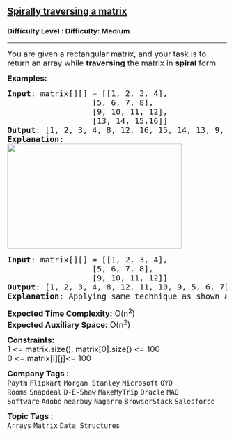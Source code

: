 <h2><a href="https://www.geeksforgeeks.org/problems/spirally-traversing-a-matrix-1587115621/1?timeMachineDate=2024-08-01">Spirally traversing a matrix</a></h2><h3>Difficulty Level : Difficulty: Medium</h3><hr><div class="problems_problem_content__Xm_eO"><p><span style="font-size: 18px;">You are given a rectangular matrix, and your task is to return an array while <strong>traversing</strong>&nbsp;the matrix in <strong>spiral</strong> form.</span></p>
<p><span style="font-size: 18px;"><strong>Examples:</strong></span></p>
<pre><span style="font-size: 18px;"><strong>Input</strong>: matrix[][] = [[1, 2, 3, 4],
&nbsp;                 [5, 6, 7, 8],
&nbsp;                 [9, 10, 11, 12],
&nbsp;                 [13, 14, 15,16]]
<strong>Output</strong>: [1, 2, 3, 4, 8, 12, 16, 15, 14, 13, 9, 5, 6, 7, 11, 10]
<strong>Explanation</strong>:
</span><img style="height: 242px; width: 400px;" src="https://www.geeksforgeeks.org/wp-content/uploads/spiral-matrix.png" alt=""></pre>
<pre><span style="font-size: 18px;"><strong>Input</strong>: matrix[][] = [[1, 2, 3, 4],
&nbsp;                 [5, 6, 7, 8],
&nbsp;                 [9, 10, 11, 12]]
<strong>Output</strong>: [1, 2, 3, 4, 8, 12, 11, 10, 9, 5, 6, 7]
<strong>Explanation</strong>: Applying same technique as shown above, output for the 2nd testcase will be 1 2 3 4 8 12 11 10 9 5 6 7.</span></pre>
<p><span style="font-size: 18px;"><strong>Expected Time Complexity:</strong> O(n<sup>2</sup>)<br><strong>Expected Auxiliary Space:</strong> O(n<sup>2</sup>)</span></p>
<p><span style="font-size: 18px;"><strong>Constraints:</strong><br>1 &lt;= matrix.size(), </span><span style="font-size: 18px;">matrix[0].size()</span><span style="font-size: 18px;">&nbsp;&lt;= 100<br></span><span style="font-size: 18px;">0 &lt;= matrix[i][j]&lt;= 100</span></p></div><p><span style=font-size:18px><strong>Company Tags : </strong><br><code>Paytm</code>&nbsp;<code>Flipkart</code>&nbsp;<code>Morgan Stanley</code>&nbsp;<code>Microsoft</code>&nbsp;<code>OYO Rooms</code>&nbsp;<code>Snapdeal</code>&nbsp;<code>D-E-Shaw</code>&nbsp;<code>MakeMyTrip</code>&nbsp;<code>Oracle</code>&nbsp;<code>MAQ Software</code>&nbsp;<code>Adobe</code>&nbsp;<code>nearbuy</code>&nbsp;<code>Nagarro</code>&nbsp;<code>BrowserStack</code>&nbsp;<code>Salesforce</code>&nbsp;<br><p><span style=font-size:18px><strong>Topic Tags : </strong><br><code>Arrays</code>&nbsp;<code>Matrix</code>&nbsp;<code>Data Structures</code>&nbsp;
